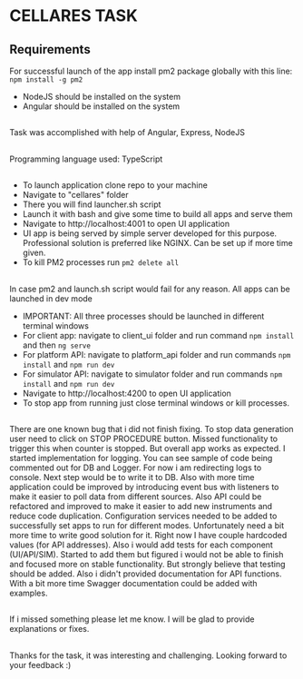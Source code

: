 # CELLARES TASK

## Requirements
For successful launch of the app install pm2 package globally with this line: `npm install -g pm2`
* NodeJS should be installed on the system
* Angular should be installed on the system
##
Task was accomplished with help of Angular, Express, NodeJS
##
Programming language used: TypeScript
##
* To launch application clone repo to your machine
* Navigate to "cellares" folder
* There you will find launcher.sh script
* Launch it with bash and give some time to build all apps and serve them
* Navigate to http://localhost:4001 to open UI application
* UI app is being served by simple server developed for this purpose. Professional solution is preferred like NGINX.
Can be set up if more time given.
* To kill PM2 processes run `pm2 delete all`
##
In case pm2 and launch.sh script would fail for any reason. All apps can be launched in dev mode
* IMPORTANT: All three processes should be launched in different terminal windows
* For client app: navigate to client_ui folder and run command `npm install` and then `ng serve`
* For platform API: navigate to platform_api folder and run commands `npm install` and `npm run dev`
* For simulator API: navigate to simulator folder and run commands `npm install` and `npm run dev`
* Navigate to http://localhost:4200 to open UI application
* To stop app from running just close terminal windows or kill processes. 
##

There are one known bug that i did not finish fixing. To stop data generation user need to click on STOP PROCEDURE button.
Missed functionality to trigger this when counter is stopped. But overall app works as expected. I started implementation for logging. You can see sample of code being commented out 
for DB and Logger. For now i am redirecting logs to console. Next step would be to write it to DB. Also with more time 
application could be improved by introducing event bus with listeners to make it easier to poll data from different 
sources. Also API could be refactored and improved to make it easier to add new instruments and reduce code duplication. 
Configuration services needed to be added to successfully set apps to run for different modes. Unfortunately need a bit 
more time to write good solution for it. Right now I have couple hardcoded values (for API addresses). Also i would add 
tests for each component (UI/API/SIM). Started to add them but figured i would not be able to finish and focused more 
on stable functionality. But strongly believe that testing should be added. Also i didn't provided documentation for API functions.
With a bit more time Swagger documentation could be added with examples.

##
If i missed something please let me know. I will be glad to provide explanations or fixes.
##
Thanks for the task, it was interesting and challenging. Looking forward to your feedback :)
